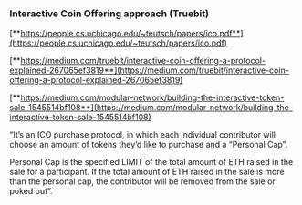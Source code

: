 ### **Interactive Coin Offering approach \(Truebit\)**

[**https://people.cs.uchicago.edu/~teutsch/papers/ico.pdf**](https://people.cs.uchicago.edu/~teutsch/papers/ico.pdf)

[**https://medium.com/truebit/interactive-coin-offering-a-protocol-explained-267065ef3819**](https://medium.com/truebit/interactive-coin-offering-a-protocol-explained-267065ef3819)

[**https://medium.com/modular-network/building-the-interactive-token-sale-1545514bf108**](https://medium.com/modular-network/building-the-interactive-token-sale-1545514bf108)

“It’s an ICO purchase protocol, in which each individual contributor will choose an amount of tokens they’d like to purchase and a “Personal Cap”.

Personal Cap is the specified LIMIT of the total amount of ETH raised in the sale for a participant. If the total amount of ETH raised in the sale is more than the personal cap, the contributor will be removed from the sale or poked out”.
